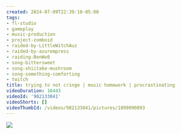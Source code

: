 ```yaml
---
created: 2024-07-09T22:39:10-05:00
tags:
- fl-studio
- gameplay
- music-production
- project-zomboid
- raided-by-LittleWitchAuz
- raided-by-azurempress
- raiding-BenWo0
- song-bittersweet
- song-shiitake-mushroom
- song-something-comforting
- twitch
title: trying to not cringe | music homework | procrastinating
videoDuration: 16443
videoId: '982133841'
videoShorts: []
videoThumbId: /videos/982133841/pictures/1899090893
---
```


![](20240710033910.jpg)

